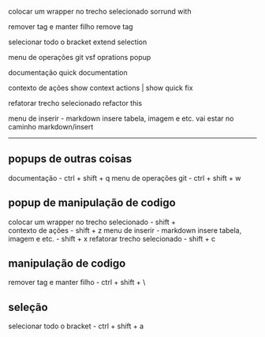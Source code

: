 colocar um wrapper no trecho selecionado
sorrund with

remover tag e manter filho
remove tag


selecionar todo o bracket
extend selection


menu de operações git
vsf oprations popup

documentação
quick documentation

contexto de ações
show context actions | show quick fix

refatorar trecho selecionado
refactor this

menu de inserir - markdown insere tabela, imagem e etc.
vai estar no caminho markdown/insert

---
## popups de outras coisas
documentação - ctrl + shift + q
menu de operações git - ctrl + shift  + w

## popup de manipulação de codigo
colocar um wrapper no trecho selecionado - shift + \
contexto de ações - shift + z
menu de inserir - markdown insere tabela, imagem e etc. - shift + x
refatorar trecho selecionado - shift + c

## manipulação de codigo
remover tag e manter filho - ctrl + shift + \

## seleção
selecionar todo o bracket - ctrl + shift + a


